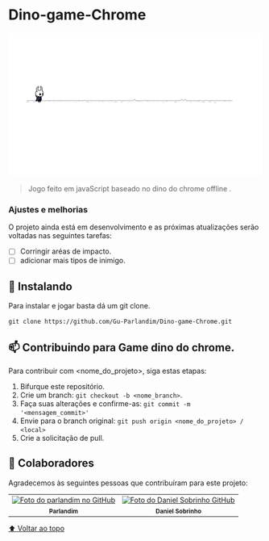 # Dino-game-Chrome

<img src="https://github.com/Gu-Parlandim/Dino-game-Chrome/blob/main/assets/Screenshot%20(135).png" alt="exemplo imagem">

> Jogo feito em javaScript baseado no dino do chrome offline .

### Ajustes e melhorias

O projeto ainda está em desenvolvimento e as próximas atualizações serão voltadas nas seguintes tarefas:

- [ ] Corringir aréas de impacto.
- [ ] adicionar mais tipos de inimigo.

## 🚀 Instalando

Para instalar e jogar basta dá um git clone.
```
git clone https://github.com/Gu-Parlandim/Dino-game-Chrome.git
```


## 📫 Contribuindo para Game dino do chrome.
<!---Se o seu README for longo ou se você tiver algum processo ou etapas específicas que deseja que os contribuidores sigam, considere a criação de um arquivo CONTRIBUTING.md separado--->
Para contribuir com <nome_do_projeto>, siga estas etapas:

1. Bifurque este repositório.
2. Crie um branch: `git checkout -b <nome_branch>`.
3. Faça suas alterações e confirme-as: `git commit -m '<mensagem_commit>'`
4. Envie para o branch original: `git push origin <nome_do_projeto> / <local>`
5. Crie a solicitação de pull.

## 🤝 Colaboradores

Agradecemos às seguintes pessoas que contribuíram para este projeto:

<table>
  <tr>
    <td align="center">
      <a href="#">
        <img src="https://avatars.githubusercontent.com/u/56051040?v=4" width="100px;" alt="Foto do parlandim no GitHub"/><br>
        <sub>
          <b>Parlandim</b>
        </sub>
      </a>
    </td>
    <td align="center">
      <a href="#">
        <img src="https://avatars.githubusercontent.com/u/75446275?v=4" width="100px;" alt="Foto do Daniel Sobrinho GitHub"/><br>
        <sub>
          <b>Daniel Sobrinho</b>
        </sub>
      </a>
    </td>
    
  </tr>
  
</table>


[⬆ Voltar ao topo](#Dino-game-Chrome)<br>


